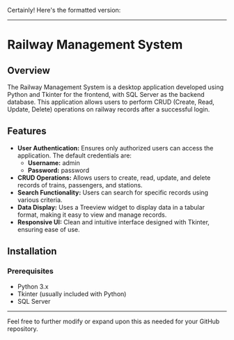 Certainly! Here's the formatted version:

---

# Railway Management System

## Overview

The Railway Management System is a desktop application developed using Python and Tkinter for the frontend, with SQL Server as the backend database. This application allows users to perform CRUD (Create, Read, Update, Delete) operations on railway records after a successful login.

## Features

- **User Authentication:** Ensures only authorized users can access the application. The default credentials are:
  - **Username:** admin
  - **Password:** password
- **CRUD Operations:** Allows users to create, read, update, and delete records of trains, passengers, and stations.
- **Search Functionality:** Users can search for specific records using various criteria.
- **Data Display:** Uses a Treeview widget to display data in a tabular format, making it easy to view and manage records.
- **Responsive UI:** Clean and intuitive interface designed with Tkinter, ensuring ease of use.

## Installation

### Prerequisites

- Python 3.x
- Tkinter (usually included with Python)
- SQL Server

---

Feel free to further modify or expand upon this as needed for your GitHub repository.
